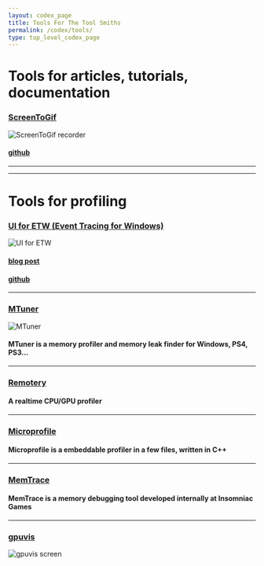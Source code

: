 ```yaml
---
layout: codex_page
title: Tools For The Tool Smiths
permalink: /codex/tools/
type: top_level_codex_page
---
```


# Tools for articles, tutorials, documentation
### [ScreenToGif](http://www.screentogif.com/)
![ScreenToGif recorder](http://www.screentogif.com/screenshots/Recorder.png)
#### [github](http://www.screentogif.com/)

------
------

# Tools for profiling

### [UI for ETW (Event Tracing for Windows)](http://www.screentogif.com/)
![UI for ETW](https://randomascii.files.wordpress.com/2015/04/image_thumb.png?w=629&h=293)
#### [blog post](https://randomascii.wordpress.com/2015/04/14/uiforetw-windows-performance-made-easier/)
#### [github](https://github.com/google/UIforETW)

------

### [MTuner](https://mtuner.net/)
![MTuner](http://mtuner.net/screenshot_thumb.gif)
#### MTuner is a memory profiler and memory leak finder for Windows, PS4, PS3...

------

### [Remotery](https://github.com/Celtoys/Remotery)
#### A realtime CPU/GPU profiler

------

### [Microprofile](https://github.com/jonasmr/microprofile)
#### Microprofile is a embeddable profiler in a few files, written in C++

------

### [MemTrace](https://github.com/InsomniacGames/ig-memtrace)
#### MemTrace is a memory debugging tool developed internally at Insomniac Games

------

### [gpuvis](https://github.com/mikesart/gpuvis )
![gpuvis screen](https://github.com/mikesart/gpuvis/raw/master/images/gpuvis.jpg?raw=true)
